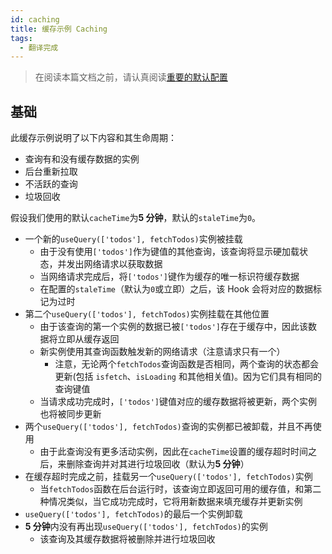 ```yaml
---
id: caching
title: 缓存示例 Caching
tags:
  - 翻译完成
---
```


> 在阅读本篇文档之前，请认真阅读[重要的默认配置](./important-defaults)

## 基础

此缓存示例说明了以下内容和其生命周期：

- 查询有和没有缓存数据的实例
- 后台重新拉取
- 不活跃的查询
- 垃圾回收

假设我们使用的默认`cacheTime`为**5 分钟**，默认的`staleTime`为`0`。

- 一个新的`useQuery(['todos'], fetchTodos)`实例被挂载
  - 由于没有使用`['todos']`作为键值的其他查询，该查询将显示硬加载状态，并发出网络请求以获取数据
  - 当网络请求完成后，将`['todos']`键作为缓存的唯一标识符缓存数据
  - 在配置的`staleTime`（默认为`0`或立即）之后，该 Hook 会将对应的数据标记为过时
- 第二个`useQuery(['todos'], fetchTodos)`实例挂载在其他位置
  - 由于该查询的第一个实例的数据已被`['todos']`存在于缓存中，因此该数据将立即从缓存返回
  - 新实例使用其查询函数触发新的网络请求（注意请求只有一个）
    - 注意，无论两个`fetchTodos`查询函数是否相同，两个查询的状态都会更新(包括 `isfetch`、`isLoading` 和其他相关值)。因为它们具有相同的查询键值
  - 当请求成功完成时，`['todos']`键值对应的缓存数据将被更新，两个实例也将被同步更新
- 两个`useQuery(['todos'], fetchTodos)`查询的实例都已被卸载，并且不再使用
  - 由于此查询没有更多活动实例，因此在`cacheTime`设置的缓存超时时间之后，来删除查询并对其进行垃圾回收（默认为**5 分钟**）
- 在缓存超时完成之前，挂载另一个`useQuery(['todos'], fetchTodos)`实例
  - 当`fetchTodos`函数在后台运行时，该查询立即返回可用的缓存值，和第二种情况类似，当它成功完成时，它将用新数据来填充缓存并更新实例
- `useQuery(['todos'], fetchTodos)`的最后一个实例卸载
- **5 分钟**内没有再出现`useQuery(['todos'], fetchTodos)`的实例
  - 该查询及其缓存数据将被删除并进行垃圾回收
